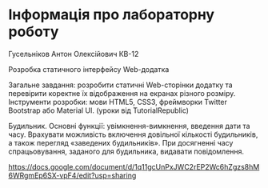 # Інформація про лабораторну роботу

Гусельніков Антон Олексійович
КВ-12

Розробка статичного інтерфейсу Web-додатка

Загальне завдання: розробити статичні Web-сторінки додатку та перевірити коректне їх відображення на екранах різного розміру.
Інструменти розробки: мови HTML5, CSS3, фреймворки Twitter Bootstrap або Material UI. (уроки від TutorialRepublic)

Будильник. Основні функції: увімкнення-вимкнення, введення дати та часу. Врахувати можливість включення довільної кількості будильників, а також перегляд «заведених будильників». При досягненні часу спрацьовування, заданого для будильника, видавати повідомлення.

https://docs.google.com/document/d/1q11gcUnPxJWC2rEP2Wc6hZgzs8hM6WRgmEp6SX-vpF4/edit?usp=sharing

